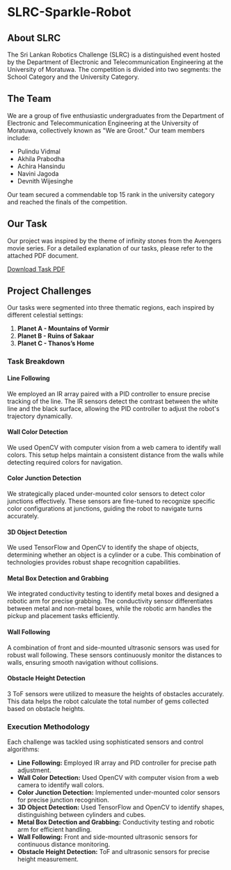 # SLRC-Sparkle-Robot

## About SLRC
The Sri Lankan Robotics Challenge (SLRC) is a distinguished event hosted by the Department of Electronic and Telecommunication Engineering at the University of Moratuwa. The competition is divided into two segments: the School Category and the University Category.

## The Team
We are a group of five enthusiastic undergraduates from the Department of Electronic and Telecommunication Engineering at the University of Moratuwa, collectively known as "We are Groot." Our team members include:

- Pulindu Vidmal
- Akhila Prabodha
- Achira Hansindu
- Navini Jagoda
- Devnith Wijesinghe

Our team secured a commendable top 15 rank in the university category and reached the finals of the competition.

## Our Task
Our project was inspired by the theme of infinity stones from the Avengers movie series. For a detailed explanation of our tasks, please refer to the attached PDF document.

[Download Task PDF]([./SLRC-2024-University-Category-v1_3.pdf](https://ent.uom.lk/wp-content/uploads/2024/01/SLRC-2024-University-Category-v1.pdf))

## Project Challenges
Our tasks were segmented into three thematic regions, each inspired by different celestial settings:

1. **Planet A - Mountains of Vormir**
2. **Planet B - Ruins of Sakaar**
3. **Planet C - Thanos’s Home**

### Task Breakdown

#### Line Following
We employed an IR array paired with a PID controller to ensure precise tracking of the line. The IR sensors detect the contrast between the white line and the black surface, allowing the PID controller to adjust the robot's trajectory dynamically.

#### Wall Color Detection
We used OpenCV with computer vision from a web camera to identify wall colors. This setup helps maintain a consistent distance from the walls while detecting required colors for navigation.

#### Color Junction Detection
We strategically placed under-mounted color sensors to detect color junctions effectively. These sensors are fine-tuned to recognize specific color configurations at junctions, guiding the robot to navigate turns accurately.

#### 3D Object Detection
We used TensorFlow and OpenCV to identify the shape of objects, determining whether an object is a cylinder or a cube. This combination of technologies provides robust shape recognition capabilities.

#### Metal Box Detection and Grabbing
We integrated conductivity testing to identify metal boxes and designed a robotic arm for precise grabbing. The conductivity sensor differentiates between metal and non-metal boxes, while the robotic arm handles the pickup and placement tasks efficiently.

#### Wall Following
A combination of front and side-mounted ultrasonic sensors was used for robust wall following. These sensors continuously monitor the distances to walls, ensuring smooth navigation without collisions.

#### Obstacle Height Detection
3 ToF sensors were utilized to measure the heights of obstacles accurately. This data helps the robot calculate the total number of gems collected based on obstacle heights.

### Execution Methodology
Each challenge was tackled using sophisticated sensors and control algorithms:

- **Line Following:** Employed IR array and PID controller for precise path adjustment.
- **Wall Color Detection:** Used OpenCV with computer vision from a web camera to identify wall colors.
- **Color Junction Detection:** Implemented under-mounted color sensors for precise junction recognition.
- **3D Object Detection:** Used TensorFlow and OpenCV to identify shapes, distinguishing between cylinders and cubes.
- **Metal Box Detection and Grabbing:** Conductivity testing and robotic arm for efficient handling.
- **Wall Following:** Front and side-mounted ultrasonic sensors for continuous distance monitoring.
- **Obstacle Height Detection:** ToF and ultrasonic sensors for precise height measurement.
